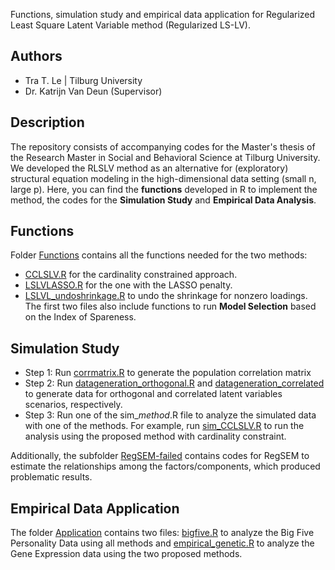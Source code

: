 Functions, simulation study and empirical data application for Regularized Least Square Latent Variable method (Regularized LS-LV).

## Authors
- Tra T. Le | Tilburg University
- Dr. Katrijn Van Deun (Supervisor)

## Description
The repository consists of accompanying codes for the Master's thesis of the Research Master in Social and Behavioral Science at Tilburg University. We developed the RLSLV method as an alternative for (exploratory) structural equation modeling in the high-dimensional data setting (small n, large p).
Here, you can find the **functions** developed in R to implement the method, the codes for the **Simulation Study** and **Empirical Data Analysis**.

## Functions
Folder [Functions](Functions) contains all the functions needed for the two methods: 
- [CCLSLV.R](Functions/CCLSLV.R) for the cardinality constrained approach.
- [LSLVLASSO.R](Functions/LSLVLASSO.R) for the one with the LASSO penalty.
- [LSLVL_undoshrinkage.R](Functions/LSLVL_undoshrinkage.R) to undo the shrinkage for nonzero loadings.
The first two files also include functions to run **Model Selection** based on the Index of Spareness.

## Simulation Study
- Step 1: Run [corrmatrix.R](corrmatrix.R) to generate the population correlation matrix
- Step 2: Run [datageneration_orthogonal.R](datageneration_orthogonal.R) and [datageneration_correlated](datageneration_correlated.R) to generate data for orthogonal and correlated latent variables scenarios, respectively. 
- Step 3: Run one of the sim_*method*.R file to analyze the simulated data with one of the methods. For example, run [sim_CCLSLV.R](sim_CCLSLV.R) to run the analysis using the proposed method with cardinality constraint.

Additionally, the subfolder [RegSEM-failed](Simulation-Study/RegSEM-failed) contains codes for RegSEM to estimate the relationships among the factors/components, which produced problematic results. 

## Empirical Data Application
The folder [Application](Application) contains two files: [bigfive.R](bigfive.R) to analyze the Big Five Personality Data using all methods and [empirical_genetic.R](empirical_genetic.R) to analyze the Gene Expression data using the two proposed methods. 
